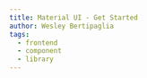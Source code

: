 ```yaml
---
title: Material UI - Get Started
author: Wesley Bertipaglia
tags:
  - frontend
  - component
  - library
---
```

